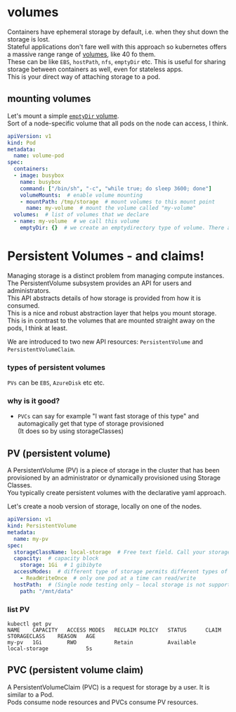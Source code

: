 # volumes
Containers have ephemeral storage by default, i.e. when they shut down the storage is lost.<br>
Stateful applications don't fare well with this approach so kubernetes offers a massive range range of [volumes](https://kubernetes.io/docs/concepts/storage/volumes/), like 40 fo them.<br>
These can be like `EBS`, `hostPath`, `nfs`, `emptyDir` etc.
This is useful for sharing storage between containers as well, even for stateless apps.<br>
This is your direct way of attaching storage to a pod.

## mounting volumes
Let's mount a simple [`emptyDir` volume](https://kubernetes.io/docs/concepts/storage/volumes/#emptydir).<br>
Sort of a node-specific volume that all pods on the node can access, I think. 
```yaml
apiVersion: v1
kind: Pod
metadata:
  name: volume-pod
spec:
  containers:
  - image: busybox
    name: busybox
    command: ["/bin/sh", "-c", "while true; do sleep 3600; done"]
    volumeMounts:  # enable volume mounting
    - mountPath: /tmp/storage  # mount volumes to this mount point
      name: my-volume  # mount the volume called "my-volume"
  volumes:  # list of volumes that we declare
  - name: my-volume  # we call this volume
    emptyDir: {}  # we create an emptydirectory type of volume. There are many types of volumes
```

# Persistent Volumes - and claims!
Managing storage is a distinct problem from managing compute instances.<br>
The PersistentVolume subsystem provides an API for users and administrators.<br>
This API abstracts details of how storage is provided from how it is consumed.<br>
This is a nice and robust abstraction layer that helps you mount storage.<br>
This is in contrast to the volumes that are mounted straight away on the pods, I think at least.<br>

We are introduced to two new API resources: `PersistentVolume` and `PersistentVolumeClaim`.
### types of persistent volumes
`PVs` can be `EBS`, `AzureDisk` etc etc.

### why is it good?
* `PVCs` can say for example "I want fast storage of this type" and automagically get that type of storage provisioned<br>
(It does so by using storageClasses) 

## PV (persistent volume)
A PersistentVolume (PV) is a piece of storage in the cluster that has been provisioned by an administrator or dynamically provisioned using Storage Classes.<br> 
You typically create persistent volumes with the declarative yaml approach.<br>

Let's create a noob version of storage, locally on one of the nodes.
```yaml
apiVersion: v1
kind: PersistentVolume
metadata:
  name: my-pv
spec:
  storageClassName: local-storage  # Free text field. Call your storage class something arbitrary like "Fast", "Slow", "local", etc.
  capacity:  # capacity block
    storage: 1Gi  # 1 gibibyte
  accessModes:  # different type of storage permits different types of access modes
    - ReadWriteOnce  # only one pod at a time can read/write
  hostPath:  # (Single node testing only – local storage is not supported in any way and WILL NOT WORK in a multi-node cluster)
    path: "/mnt/data"
```
### list PV
```
kubectl get pv
NAME    CAPACITY   ACCESS MODES   RECLAIM POLICY   STATUS      CLAIM   STORAGECLASS    REASON   AGE
my-pv   1Gi        RWO            Retain           Available           local-storage            5s
```

## PVC (persistent volume claim)
A PersistentVolumeClaim (PVC) is a request for storage by a user. It is similar to a Pod.<br>
Pods consume node resources and PVCs consume PV resources.